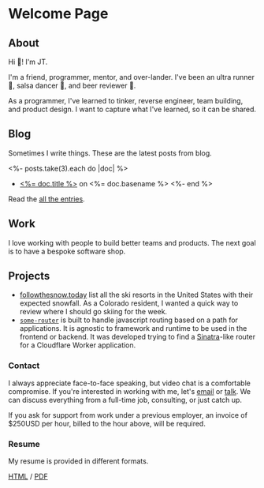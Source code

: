 # Welcome Page

## About

Hi :wave:! I'm JT.

I'm a friend, programmer, mentor, and over-lander. I've been an ultra runner
:running:, salsa dancer :dancer:, and beer reviewer :beer:.

As a programmer, I've learned to tinker, reverse engineer, team building, and
product design. I want to capture what I've learned, so it can be shared.

## Blog

Sometimes I write things. These are the latest posts from blog.

<!-- deno-fmt-ignore-start -->

<%- posts.take(3).each do |doc| %>
- [<%= doc.title %>](<%= doc.path %>) on <%= doc.basename %>
<%- end %>

<!-- deno-fmt-ignore-end -->

Read the [all the entries](/posts).

## Work

I love working with people to build better teams and products. The next goal is
to have a bespoke software shop.

## Projects

- [followthesnow.today](https://followthesnow.today) list all the ski resorts in
  the United States with their expected snowfall. As a Colorado resident, I
  wanted a quick way to review where I should go skiing for the week.
- [`some-router`](https://github.com/jtarchie/some-router) is built to handle
  javascript routing based on a path for applications. It is agnostic to
  framework and runtime to be used in the frontend or backend. It was developed
  trying to find a [Sinatra](http://sinatrarb.com/)-like router for a Cloudflare
  Worker application.

### Contact

I always appreciate face-to-face speaking, but video chat is a comfortable
compromise. If you're interested in working with me, let's
[email](mailto:hello2023@jtarchie.com) or
[talk](https://calendly.com/jtarchie/15min). We can discuss everything from a
full-time job, consulting, or just catch up.

If you ask for support from work under a previous employer, an invoice of
$250USD per hour, billed to the hour above, will be required.

### Resume

My resume is provided in different formats.

[HTML](resume/index.html) / [PDF](resume/index.pdf)
